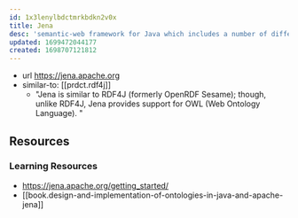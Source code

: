 ```yaml
---
id: 1x3lenylbdctmrkbdkn2v0x
title: Jena
desc: 'semantic-web framework for Java which includes a number of different semantic-reasoning modules and rdf-star support'
updated: 1699472044177
created: 1698707121812
---
```


- url https://jena.apache.org
- similar-to: [[prdct.rdf4j]]
  - "Jena is similar to RDF4J (formerly OpenRDF Sesame); though, unlike RDF4J, Jena provides support for OWL (Web Ontology Language). "

## Resources



### Learning Resources

- https://jena.apache.org/getting_started/
- [[book.design-and-implementation-of-ontologies-in-java-and-apache-jena]]